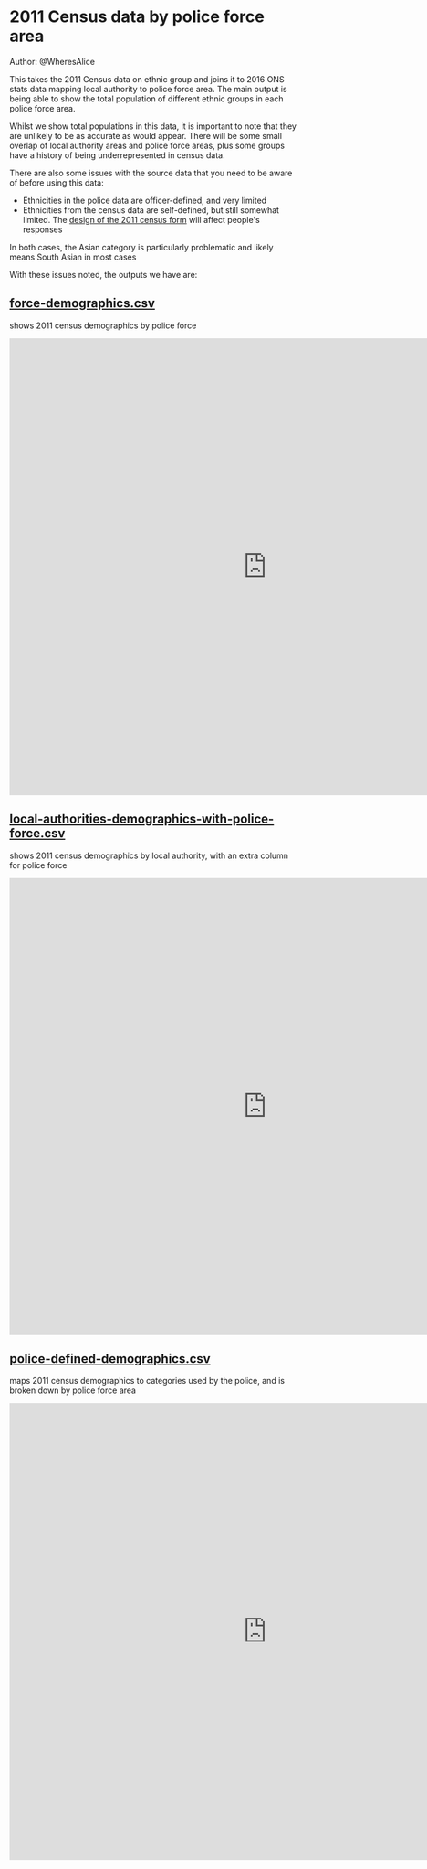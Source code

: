 # 2011 Census data by police force area

Author: @WheresAlice

This takes the 2011 Census data on ethnic group and joins it to 2016 ONS stats data mapping local authority to police force area.  The main output is being able to show the total population of different ethnic groups in each police force area.

Whilst we show total populations in this data, it is important to note that they are unlikely to be as accurate as would appear.  There will be some small overlap of local authority areas and police force areas, plus some groups have a history of being underrepresented in census data.

There are also some issues with the source data that you need to be aware of before using this data:

* Ethnicities in the police data are officer-defined, and very limited
* Ethnicities from the census data are self-defined, but still somewhat limited.  The [design of the 2011 census form](https://history.blog.gov.uk/2019/03/07/50-years-of-collecting-ethnicity-data/) will affect people's responses

In both cases, the Asian category is particularly problematic and likely means South Asian in most cases

With these issues noted, the outputs we have are:

## [force-demographics.csv](force-demographics.csv)

shows 2011 census demographics by police force

<iframe style="border-style: none;" src="https://csv.resistancelab.network/#/analysis/0002-demographics-by-police-force-area/force-demographics.csv" height="800" width="900"></iframe>

## [local-authorities-demographics-with-police-force.csv](local-authorities-demographics-with-police-force.csv)

shows 2011 census demographics by local authority, with an extra column for police force

<iframe style="border-style: none;" src="https://csv.resistancelab.network/#/analysis/0002-demographics-by-police-force-area/local-authorities-demographics-with-police-force.csv" height="800" width="900"></iframe>

## [police-defined-demographics.csv](police-defined-demographics.csv)

maps 2011 census demographics to categories used by the police, and is broken down by police force area

<iframe style="border-style: none;" src="https://csv.resistancelab.network/#/analysis/0002-demographics-by-police-force-area/police-defined-demographics.csv" height="800" width="900"></iframe>

